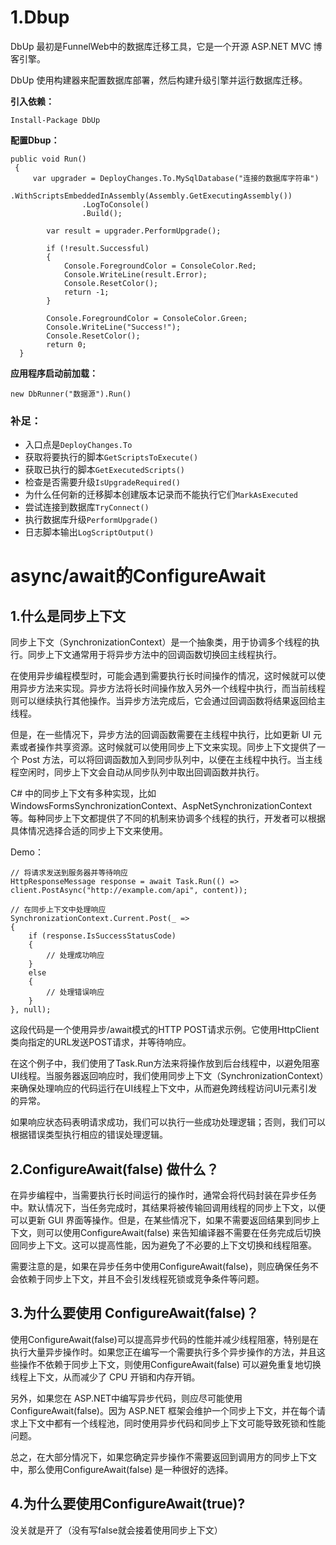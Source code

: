 # 1.Dbup

DbUp 最初是FunnelWeb中的数据库迁移工具，它是一个开源 ASP.NET MVC 博客引擎。

DbUp 使用构建器来配置数据库部署，然后构建升级引擎并运行数据库迁移。

**引入依赖：**

```dotnet
Install-Package DbUp
```

**配置Dbup：**

```dotnet
public void Run()
 {
     var upgrader = DeployChanges.To.MySqlDatabase("连接的数据库字符串")
                .WithScriptsEmbeddedInAssembly(Assembly.GetExecutingAssembly())
                .LogToConsole()
                .Build();

        var result = upgrader.PerformUpgrade();

        if (!result.Successful)
        {
            Console.ForegroundColor = ConsoleColor.Red;
            Console.WriteLine(result.Error);
            Console.ResetColor();
            return -1;
        }

        Console.ForegroundColor = ConsoleColor.Green;
        Console.WriteLine("Success!");
        Console.ResetColor();
        return 0;
  }
```

**应用程序启动前加载：**

```dotnet
new DbRunner("数据源").Run()
```

### 补足：

- 入口点是`DeployChanges.To`
- 获取将要执行的脚本`GetScriptsToExecute()`
- 获取已执行的脚本`GetExecutedScripts()`
- 检查是否需要升级`IsUpgradeRequired()`
- 为什么任何新的迁移脚本创建版本记录而不能执行它们`MarkAsExecuted`
- 尝试连接到数据库`TryConnect()`
- 执行数据库升级`PerformUpgrade()`
- 日志脚本输出`LogScriptOutput()`

# async/await的ConfigureAwait

## 1.什么是同步上下文

同步上下文（SynchronizationContext）是一个抽象类，用于协调多个线程的执行。同步上下文通常用于将异步方法中的回调函数切换回主线程执行。

在使用异步编程模型时，可能会遇到需要执行长时间操作的情况，这时候就可以使用异步方法来实现。异步方法将长时间操作放入另外一个线程中执行，而当前线程则可以继续执行其他操作。当异步方法完成后，它会通过回调函数将结果返回给主线程。

但是，在一些情况下，异步方法的回调函数需要在主线程中执行，比如更新 UI 元素或者操作共享资源。这时候就可以使用同步上下文来实现。同步上下文提供了一个 Post 方法，可以将回调函数加入到同步队列中，以便在主线程中执行。当主线程空闲时，同步上下文会自动从同步队列中取出回调函数并执行。

C# 中的同步上下文有多种实现，比如 WindowsFormsSynchronizationContext、AspNetSynchronizationContext 等。每种同步上下文都提供了不同的机制来协调多个线程的执行，开发者可以根据具体情况选择合适的同步上下文来使用。

Demo：

```dotnet
// 将请求发送到服务器并等待响应
HttpResponseMessage response = await Task.Run(() => client.PostAsync("http://example.com/api", content));

// 在同步上下文中处理响应
SynchronizationContext.Current.Post(_ =>
{
    if (response.IsSuccessStatusCode)
    {
        // 处理成功响应
    }
    else
    {
        // 处理错误响应
    }
}, null);
```

这段代码是一个使用异步/await模式的HTTP POST请求示例。它使用HttpClient类向指定的URL发送POST请求，并等待响应。

在这个例子中，我们使用了Task.Run方法来将操作放到后台线程中，以避免阻塞UI线程。当服务器返回响应时，我们使用同步上下文（SynchronizationContext）来确保处理响应的代码运行在UI线程上下文中，从而避免跨线程访问UI元素引发的异常。

如果响应状态码表明请求成功，我们可以执行一些成功处理逻辑；否则，我们可以根据错误类型执行相应的错误处理逻辑。

## 2.ConfigureAwait(false) 做什么？

在异步编程中，当需要执行长时间运行的操作时，通常会将代码封装在异步任务中。默认情况下，当任务完成时，其结果将被传输回调用线程的同步上下文，以便可以更新 GUI 界面等操作。但是，在某些情况下，如果不需要返回结果到同步上下文，则可以使用ConfigureAwait(false) 来告知编译器不需要在任务完成后切换回同步上下文。这可以提高性能，因为避免了不必要的上下文切换和线程阻塞。

需要注意的是，如果在异步任务中使用ConfigureAwait(false)，则应确保任务不会依赖于同步上下文，并且不会引发线程死锁或竞争条件等问题。

## 3.为什么要使用 ConfigureAwait(false)？

使用ConfigureAwait(false)可以提高异步代码的性能并减少线程阻塞，特别是在执行大量异步操作时。如果您正在编写一个需要执行多个异步操作的方法，并且这些操作不依赖于同步上下文，则使用ConfigureAwait(false) 可以避免重复地切换线程上下文，从而减少了 CPU 开销和内存开销。

另外，如果您在 ASP.NET中编写异步代码，则应尽可能使用ConfigureAwait(false)。因为 ASP.NET 框架会维护一个同步上下文，并在每个请求上下文中都有一个线程池，同时使用异步代码和同步上下文可能导致死锁和性能问题。

总之，在大部分情况下，如果您确定异步操作不需要返回到调用方的同步上下文中，那么使用ConfigureAwait(false) 是一种很好的选择。

## 4.为什么要使用ConfigureAwait(true)?

没关就是开了（没有写false就会接着使用同步上下文）
